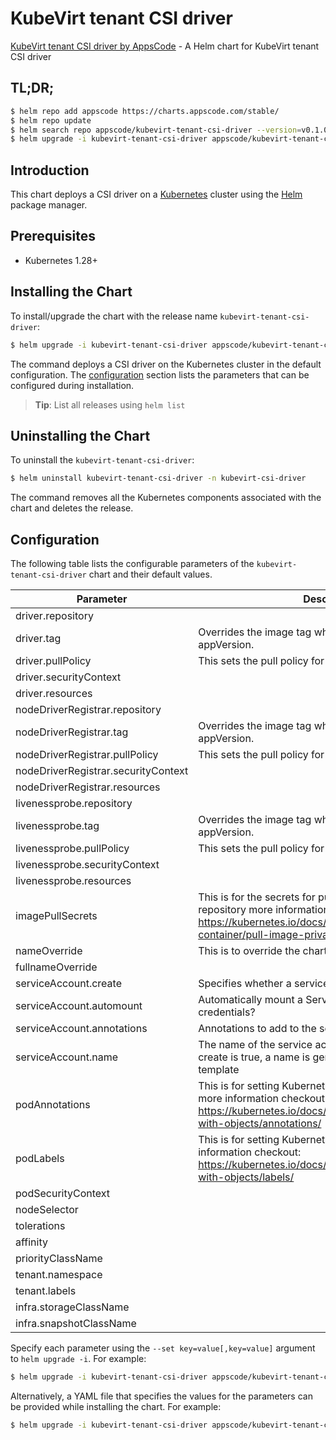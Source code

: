 # KubeVirt tenant CSI driver

[KubeVirt tenant CSI driver by AppsCode](https://github.com/kube-virt/csi-driver) - A Helm chart for KubeVirt tenant CSI driver

## TL;DR;

```bash
$ helm repo add appscode https://charts.appscode.com/stable/
$ helm repo update
$ helm search repo appscode/kubevirt-tenant-csi-driver --version=v0.1.0
$ helm upgrade -i kubevirt-tenant-csi-driver appscode/kubevirt-tenant-csi-driver -n kubevirt-csi-driver --create-namespace --version=v0.1.0
```

## Introduction

This chart deploys a CSI driver on a [Kubernetes](http://kubernetes.io) cluster using the [Helm](https://helm.sh) package manager.

## Prerequisites

- Kubernetes 1.28+

## Installing the Chart

To install/upgrade the chart with the release name `kubevirt-tenant-csi-driver`:

```bash
$ helm upgrade -i kubevirt-tenant-csi-driver appscode/kubevirt-tenant-csi-driver -n kubevirt-csi-driver --create-namespace --version=v0.1.0
```

The command deploys a CSI driver on the Kubernetes cluster in the default configuration. The [configuration](#configuration) section lists the parameters that can be configured during installation.

> **Tip**: List all releases using `helm list`

## Uninstalling the Chart

To uninstall the `kubevirt-tenant-csi-driver`:

```bash
$ helm uninstall kubevirt-tenant-csi-driver -n kubevirt-csi-driver
```

The command removes all the Kubernetes components associated with the chart and deletes the release.

## Configuration

The following table lists the configurable parameters of the `kubevirt-tenant-csi-driver` chart and their default values.

|              Parameter              |                                                                                           Description                                                                                            |                             Default                              |
|-------------------------------------|--------------------------------------------------------------------------------------------------------------------------------------------------------------------------------------------------|------------------------------------------------------------------|
| driver.repository                   |                                                                                                                                                                                                  | <code>quay.io/kubevirt/kubevirt-csi-driver</code>                |
| driver.tag                          | Overrides the image tag whose default is the chart appVersion.                                                                                                                                   | <code>"latest"</code>                                            |
| driver.pullPolicy                   | This sets the pull policy for images.                                                                                                                                                            | <code>Always</code>                                              |
| driver.securityContext              |                                                                                                                                                                                                  | <code>{"allowPrivilegeEscalation":true,"privileged":true}</code> |
| driver.resources                    |                                                                                                                                                                                                  | <code>{"requests":{"cpu":"10m","memory":"50Mi"}}</code>          |
| nodeDriverRegistrar.repository      |                                                                                                                                                                                                  | <code>quay.io/openshift/origin-csi-node-driver-registrar</code>  |
| nodeDriverRegistrar.tag             | Overrides the image tag whose default is the chart appVersion.                                                                                                                                   | <code>"latest"</code>                                            |
| nodeDriverRegistrar.pullPolicy      | This sets the pull policy for images.                                                                                                                                                            | <code>IfNotPresent</code>                                        |
| nodeDriverRegistrar.securityContext |                                                                                                                                                                                                  | <code>{}</code>                                                  |
| nodeDriverRegistrar.resources       |                                                                                                                                                                                                  | <code>{"requests":{"cpu":"5m","memory":"20Mi"}}</code>           |
| livenessprobe.repository            |                                                                                                                                                                                                  | <code>quay.io/openshift/origin-csi-livenessprobe</code>          |
| livenessprobe.tag                   | Overrides the image tag whose default is the chart appVersion.                                                                                                                                   | <code>"latest"</code>                                            |
| livenessprobe.pullPolicy            | This sets the pull policy for images.                                                                                                                                                            | <code>IfNotPresent</code>                                        |
| livenessprobe.securityContext       |                                                                                                                                                                                                  | <code>{}</code>                                                  |
| livenessprobe.resources             |                                                                                                                                                                                                  | <code>{"requests":{"cpu":"5m","memory":"20Mi"}}</code>           |
| imagePullSecrets                    | This is for the secrets for pulling an image from a private repository more information can be found here: https://kubernetes.io/docs/tasks/configure-pod-container/pull-image-private-registry/ | <code>[]</code>                                                  |
| nameOverride                        | This is to override the chart name.                                                                                                                                                              | <code>""</code>                                                  |
| fullnameOverride                    |                                                                                                                                                                                                  | <code>""</code>                                                  |
| serviceAccount.create               | Specifies whether a service account should be created                                                                                                                                            | <code>true</code>                                                |
| serviceAccount.automount            | Automatically mount a ServiceAccount's API credentials?                                                                                                                                          | <code>true</code>                                                |
| serviceAccount.annotations          | Annotations to add to the service account                                                                                                                                                        | <code>{}</code>                                                  |
| serviceAccount.name                 | The name of the service account to use. If not set and create is true, a name is generated using the fullname template                                                                           | <code>""</code>                                                  |
| podAnnotations                      | This is for setting Kubernetes Annotations to a Pod. For more information checkout: https://kubernetes.io/docs/concepts/overview/working-with-objects/annotations/                               | <code>{}</code>                                                  |
| podLabels                           | This is for setting Kubernetes Labels to a Pod. For more information checkout: https://kubernetes.io/docs/concepts/overview/working-with-objects/labels/                                         | <code>{}</code>                                                  |
| podSecurityContext                  |                                                                                                                                                                                                  | <code>{}</code>                                                  |
| nodeSelector                        |                                                                                                                                                                                                  | <code>{}</code>                                                  |
| tolerations                         |                                                                                                                                                                                                  | <code>[{"operator":"Exists"}]</code>                             |
| affinity                            |                                                                                                                                                                                                  | <code>{}</code>                                                  |
| priorityClassName                   |                                                                                                                                                                                                  | <code>system-node-critical</code>                                |
| tenant.namespace                    |                                                                                                                                                                                                  | <code>""</code>                                                  |
| tenant.labels                       |                                                                                                                                                                                                  | <code>csi-driver/cluster=tenant</code>                           |
| infra.storageClassName              |                                                                                                                                                                                                  | <code>standard</code>                                            |
| infra.snapshotClassName             |                                                                                                                                                                                                  | <code>""</code>                                                  |


Specify each parameter using the `--set key=value[,key=value]` argument to `helm upgrade -i`. For example:

```bash
$ helm upgrade -i kubevirt-tenant-csi-driver appscode/kubevirt-tenant-csi-driver -n kubevirt-csi-driver --create-namespace --version=v0.1.0 --set driver.repository=quay.io/kubevirt/kubevirt-csi-driver
```

Alternatively, a YAML file that specifies the values for the parameters can be provided while
installing the chart. For example:

```bash
$ helm upgrade -i kubevirt-tenant-csi-driver appscode/kubevirt-tenant-csi-driver -n kubevirt-csi-driver --create-namespace --version=v0.1.0 --values values.yaml
```
